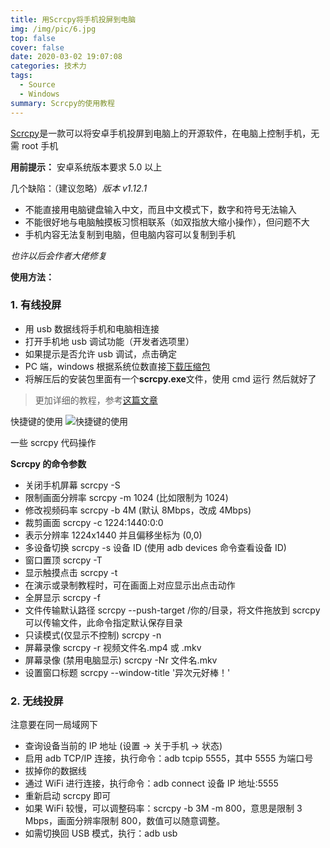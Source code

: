 ```yaml
---
title: 用Scrcpy将手机投屏到电脑
img: /img/pic/6.jpg
top: false
cover: false
date: 2020-03-02 19:07:08
categories: 技术力
tags:
  - Source
  - Windows
summary: Scrcpy的使用教程
---
```


[Scrcpy](https://github.com/Genymobile/scrcpy)是一款可以将安卓手机投屏到电脑上的开源软件，在电脑上控制手机，无需 root 手机

<!--more-->

**用前提示：**
安卓系统版本要求 5.0 以上

几个缺陷：（建议忽略）_版本 v1.12.1_

- 不能直接用电脑键盘输入中文，而且中文模式下，数字和符号无法输入
- 不能很好地与电脑触摸板习惯相联系（如双指放大缩小操作），但问题不大
- 手机内容无法复制到电脑，但电脑内容可以复制到手机

_也许以后会作者大佬修复_

**使用方法：**

### 1. 有线投屏

- 用 usb 数据线将手机和电脑相连接
- 打开手机地 usb 调试功能（开发者选项里）
- 如果提示是否允许 usb 调试，点击确定
- PC 端，windows 根据系统位数直接[下载压缩包](https://github.com/Genymobile/scrcpy/releases)
- 将解压后的安装包里面有一个**scrcpy.exe**文件，使用 cmd 运行
  然后就好了

> 更加详细的教程，参考[这篇文章](https://www.iplaysoft.com/scrcpy.html)

快捷键的使用
![快捷键的使用](https://raw.githubusercontent.com/yq010105/Blog_images/master/img/scrcpy.png)

一些 scrcpy 代码操作

**Scrcpy 的命令参数**

- 关闭手机屏幕 scrcpy -S
- 限制画面分辨率 scrcpy -m 1024 (比如限制为 1024)
- 修改视频码率 scrcpy -b 4M (默认 8Mbps，改成 4Mbps)
- 裁剪画面 scrcpy -c 1224:1440:0:0
- 表示分辨率 1224x1440 并且偏移坐标为 (0,0)
- 多设备切换 scrcpy -s 设备 ID (使用 adb devices 命令查看设备 ID)
- 窗口置顶 scrcpy -T
- 显示触摸点击 scrcpy -t
- 在演示或录制教程时，可在画面上对应显示出点击动作
- 全屏显示 scrcpy -f
- 文件传输默认路径 scrcpy --push-target /你的/目录，将文件拖放到 scrcpy 可以传输文件，此命令指定默认保存目录
- 只读模式(仅显示不控制) scrcpy -n
- 屏幕录像 scrcpy -r 视频文件名.mp4 或 .mkv
- 屏幕录像 (禁用电脑显示) scrcpy -Nr 文件名.mkv
- 设置窗口标题 scrcpy --window-title '异次元好棒！'

### 2. 无线投屏

注意要在同一局域网下

- 查询设备当前的 IP 地址 (设置 → 关于手机 → 状态)
- 启用 adb TCP/IP 连接，执行命令：adb tcpip 5555，其中 5555 为端口号
- 拔掉你的数据线
- 通过 WiFi 进行连接，执行命令：adb connect 设备 IP 地址:5555
- 重新启动 scrcpy 即可
- 如果 WiFi 较慢，可以调整码率：scrcpy -b 3M -m 800，意思是限制 3 Mbps，画面分辨率限制 800，数值可以随意调整。
- 如需切换回 USB 模式，执行：adb usb

